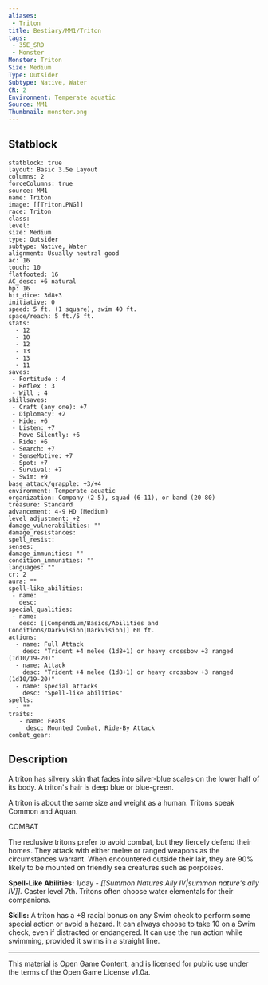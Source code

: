 ```yaml
---
aliases:
 - Triton
title: Bestiary/MM1/Triton
tags: 
 - 35E_SRD
 - Monster
Monster: Triton
Size: Medium
Type: Outsider
Subtype: Native, Water
CR: 2
Environnent: Temperate aquatic
Source: MM1
Thumbnail: monster.png
---
```


## Statblock

```statblock
statblock: true
layout: Basic 3.5e Layout
columns: 2
forceColumns: true
source: MM1 
name: Triton
image: [[Triton.PNG]]
race: Triton
class: 
level: 
size: Medium
type: Outsider
subtype: Native, Water
alignment: Usually neutral good
ac: 16
touch: 10
flatfooted: 16
AC_desc: +6 natural
hp: 16
hit_dice: 3d8+3
initiative: 0
speed: 5 ft. (1 square), swim 40 ft.
space/reach: 5 ft./5 ft.
stats:
  - 12
  - 10
  - 12
  - 13
  - 13
  - 11
saves:
 - Fortitude : 4
 - Reflex : 3
 - Will : 4
skillsaves:
 - Craft (any one): +7
 - Diplomacy: +2
 - Hide: +6
 - Listen: +7
 - Move Silently: +6
 - Ride: +6
 - Search: +7
 - SenseMotive: +7
 - Spot: +7
 - Survival: +7
 - Swim: +9
base_attack/grapple: +3/+4
environment: Temperate aquatic
organization: Company (2-5), squad (6-11), or band (20-80)
treasure: Standard
advancement: 4-9 HD (Medium)
level_adjustment: +2
damage_vulnerabilities: ""
damage_resistances: 
spell_resist: 
senses: 
damage_immunities: ""
condition_immunities: ""
languages: ""
cr: 2
aura: ""
spell-like_abilities:
 - name: 
   desc: 
special_qualities:
 - name:
   desc: [[Compendium/Basics/Abilities and Conditions/Darkvision|Darkvision]] 60 ft.
actions:
  - name: Full Attack
    desc: "Trident +4 melee (1d8+1) or heavy crossbow +3 ranged (1d10/19-20)"
  - name: Attack
    desc: "Trident +4 melee (1d8+1) or heavy crossbow +3 ranged (1d10/19-20)"
  - name: special attacks
    desc: "Spell-like abilities"
spells:
  - ""
traits:
   - name: Feats
     desc: Mounted Combat, Ride-By Attack
combat_gear:  
```

## Description



A triton has silvery skin that fades into silver-blue scales on the lower half of its body. A triton's hair is deep blue or blue-green.

A triton is about the same size and weight as a human. Tritons speak Common and Aquan.

COMBAT

The reclusive tritons prefer to avoid combat, but they fiercely defend their homes. They attack with either melee or ranged weapons as the circumstances warrant. When encountered outside their lair, they are 90% likely to be mounted on friendly sea creatures such as porpoises.


**Spell-Like Abilities:** 1/day - *[[Summon Natures Ally IV|summon nature's ally IV]].* Caster level 7th. Tritons often choose water elementals for their companions.


**Skills:** A triton has a +8 racial bonus on any Swim check to perform some special action or avoid a hazard. It can always choose to take 10 on a Swim check, even if distracted or endangered. It can use the run action while swimming, provided it swims in a straight line.

---

This material is Open Game Content, and is licensed for public use under the terms of the Open Game License v1.0a.
